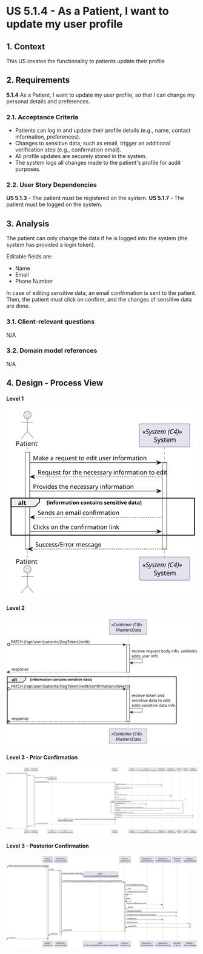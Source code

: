 # US 5.1.4 - As a Patient, I want to update my user profile

## 1. Context

This US creates the functionality to patients update their profile

## 2. Requirements

**5.1.4** As a Patient, I want to update my user profile, so that I can change my personal details and preferences.

### 2.1. Acceptance Criteria

- Patients can log in and update their profile details (e.g., name, contact information, preferences).
- Changes to sensitive data, such as email, trigger an additional verification step (e.g., confirmation email).
- All profile updates are securely stored in the system.
- The system logs all changes made to the patient's profile for audit purposes.

### 2.2. User Story Dependencies

**US 5.1.3** - The patient must be registered on the system.
**US 5.1.7** - The patient must be logged on the system.

## 3. Analysis

The patient can only change the data if he is logged into the system (the system has provided a login token).

Editable fields are:
- Name
- Email
- Phone Number

In case of editing sensitive data, an email confirmation is sent to the patient. Then, the patient must click on confirm, and the changes of sensitive data are done.

### 3.1. Client-relevant questions

N/A

### 3.2. Domain model references

N/A

## 4. Design - Process View

 #### Level 1
 ![Process View - Level 1](L1/Process_View.svg)

 #### Level 2
 ![Process View - Level 2](L2/Process_View.svg)

 #### Level 3 - Prior Confirmation
 ![Process View - Level 3](L3/Process_View_Prior_Confirmation.svg)

 #### Level 3 - Posterior Confirmation
 ![Process View - Level 3](L3/Process_View_Posterior_Confirmation.svg)